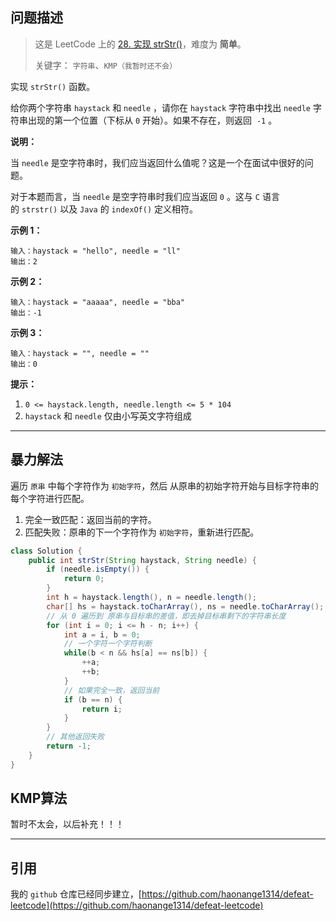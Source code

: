 ## 问题描述
> 这是 LeetCode 上的 [28. 实现 strStr()](https://leetcode-cn.com/problems/implement-strstr/)，难度为 **简单**。
> 
> 关键字： `字符串`、`KMP（我暂时还不会）`

实现 `strStr()` 函数。

给你两个字符串 `haystack` 和 `needle` ，请你在 `haystack` 字符串中找出 `needle` 字符串出现的第一个位置（下标从 `0` 开始）。如果不存在，则返回  `-1` 。

**说明：**

当 `needle` 是空字符串时，我们应当返回什么值呢？这是一个在面试中很好的问题。

对于本题而言，当 `needle` 是空字符串时我们应当返回 `0` 。这与 `C` 语言的 `strstr()` 以及 `Java` 的 `indexOf()` 定义相符。

**示例 1：**
```
输入：haystack = "hello", needle = "ll"
输出：2
```

**示例 2：**
```
输入：haystack = "aaaaa", needle = "bba"
输出：-1
```

**示例 3：**
```
输入：haystack = "", needle = ""
输出：0
```

**提示：**
1. `0 <= haystack.length, needle.length <= 5 * 104`
2. `haystack` 和 `needle` 仅由小写英文字符组成

<hr>

## 暴力解法
遍历 `原串` 中每个字符作为 `初始字符`，然后 从原串的初始字符开始与目标字符串的每个字符进行匹配。
1. 完全一致匹配：返回当前的字符。
2. 匹配失败：原串的下一个字符作为 `初始字符`，重新进行匹配。
```java
class Solution {
    public int strStr(String haystack, String needle) {
        if (needle.isEmpty()) {
            return 0;
        }
        int h = haystack.length(), n = needle.length();
        char[] hs = haystack.toCharArray(), ns = needle.toCharArray();
        // 从 0 遍历到 原串与目标串的差值，即去掉目标串剩下的字符串长度
        for (int i = 0; i <= h - n; i++) {
            int a = i, b = 0;
            // 一个字符一个字符判断
            while(b < n && hs[a] == ns[b]) {
                ++a;
                ++b;
            }
            // 如果完全一致，返回当前
            if (b == n) {
                return i;
            }
        }
        // 其他返回失败
        return -1;
    }
}
```

## KMP算法
暂时不太会，以后补充！！！

<hr>

## 引用
我的 `github` 仓库已经同步建立，[https://github.com/haonange1314/defeat-leetcode](https://github.com/haonange1314/defeat-leetcode)
